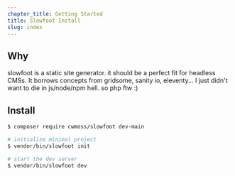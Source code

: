 ```yaml
---
chapter_title: Getting Started
title: Slowfoot Install
slug: index
---
```


## Why

slowfoot is a static site generator. it should be a perfect fit for headless CMSs. It borrows concepts from gridsome, sanity io, eleventy... I just didn't want to die in js/node/npm hell. so php ftw :)

## Install

```bash
$ composer require cwmoss/slowfoot dev-main

# initialize minimal project
$ vendor/bin/slowfoot init

# start the dev server
$ vendor/bin/slowfoot dev
```
